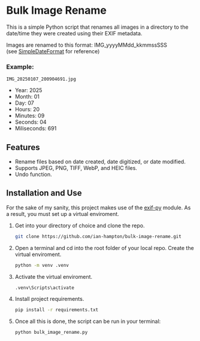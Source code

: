 # Bulk Image Rename

This is a simple Python script that renames all images in a directory to the date/time they were created using their EXIF metadata.

Images are renamed to this format: IMG_yyyyMMdd_kkmmssSSS  
(see [SimpleDateFormat](https://docs.oracle.com/javase/7/docs/api/java/text/SimpleDateFormat.html) for reference)

### Example:
```
IMG_20250107_200904691.jpg
```
* Year: 2025
* Month: 01
* Day: 07
* Hours: 20
* Minutes: 09
* Seconds: 04
* Miliseconds: 691


## Features

* Rename files based on date created, date digitized, or date modified.
* Supports JPEG, PNG, TIFF, WebP, and HEIC files.
* Undo function.

## Installation and Use

For the sake of my sanity, this project makes use of the [exif-py](https://github.com/ianare/exif-py) module. As a result, you must set up a virtual enviroment.

1. Get into your directory of choice and clone the repo.
    ```sh
   git clone https://github.com/ian-hampton/bulk-image-rename.git
   ```

2. Open a terminal and cd into the root folder of your local repo. Create the virtual enviroment.
    ```sh
    python -m venv .venv
    ```

3. Activate the virtual enviroment.
    ```sh
    .venv\Scripts\activate
    ```

4. Install project requirements.
    ```sh
    pip install -r requirements.txt
    ```

5. Once all this is done, the script can be run in your terminal:
    ```sh
    python bulk_image_rename.py
    ```
